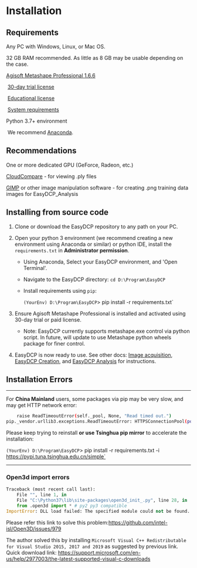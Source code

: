 # Installation

## Requirements

Any PC with Windows, Linux, or Mac OS.

32 GB RAM recommended. As little as 8 GB may be usable depending on the case.

[Agisoft Metashape Professional 1.6.6](https://www.agisoft.com/downloads/installer/) 

​	[30-day trial license](https://www.agisoft.com/downloads/request-trial/)

​	[Educational license](https://www.agisoft.com/buy/online-store/educational-license/)

​	[System requirements](https://www.agisoft.com/downloads/system-requirements/)

Python 3.7+ environment

​	We recommend [Anaconda](https://www.anaconda.com/products/individual#Downloads).

## Recommendations

One or more dedicated GPU (GeForce, Radeon, etc.)

[CloudCompare](http://www.danielgm.net/cc/release/) - for viewing .ply files

[GIMP](https://www.gimp.org/downloads/) or other image manipulation software - for creating .png training data images for EasyDCP_Analysis

## Installing from source code

1. Clone or download the EasyDCP repository to any path on your PC.

2. Open your python 3 environment (we recommend creating a new environment using Anaconda or similar) or python IDE, install the `requirements.txt` in **Administrator permission**.

   - Using Anaconda, Select your EasyDCP environment, and 'Open Terminal'. 

   - Navigate to the EasyDCP directory: `cd D:\Program\EasyDCP`

   - Install requirements using `pip`:

     `(YourEnv) D:\Program\EasyDCP`\> pip install -r requirements.txt`

3. Ensure Agisoft Metashape Professional is installed and activated using 30-day trial or paid license. 

   - Note: EasyDCP currently supports metashape.exe control via python script. In future, will update to use Metashape python wheels package for finer control.

4. EasyDCP is now ready to use. See other docs: [Image acquisition](0_Image_acquisition.md), [EasyDCP Creation](1_EasyDCP_Creation.md), and [EasyDCP Analysis](2_EasyDCP_Analysis.md) for instructions.

## Installation Errors

---

For **China Mainland** users, some packages via pip may be very slow, and may get HTTP network error:

```bash
    raise ReadTimeoutError(self._pool, None, "Read timed out.")
pip._vendor.urllib3.exceptions.ReadTimeoutError: HTTPSConnectionPool(port=443): Read timed out.
```

Please keep trying to reinstall **or use Tsinghua pip mirror** to accelerate the installation:

`(YourEnv) D:\Program\EasyDCP`\> pip install -r requirements.txt -i https://pypi.tuna.tsinghua.edu.cn/simple`

---

### Open3d import errors

```python
Traceback (most recent call last):
	File "", line 1, in
	File "C:\Python37\lib\site-packages\open3d_init_.py", line 28, in
	from .open3d import * # py2 py3 compatible
ImportError: DLL load failed: The specified module could not be found.
```

Please refer this link to solve this problem:https://github.com/intel-isl/Open3D/issues/979

The author solved this by installing `Microsoft Visual C++ Redistributable for Visual Studio 2015, 2017 and 2019`  as suggested by previous link. Quick download link: https://support.microsoft.com/en-us/help/2977003/the-latest-supported-visual-c-downloads

